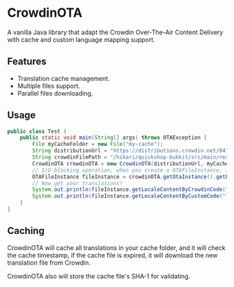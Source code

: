 # CrowdinOTA

A vanilla Java library that adapt the Crowdin Over-The-Air Content Delivery with cache and custom language mapping
support.

## Features

* Translation cache management.
* Multiple files support.
* Parallel files downloading.

## Usage

```java
public class Test {
    public static void main(String[] args) throws OTAException {
        File myCacheFolder = new File("my-cache");
        String distributionUrl = "https://distributions.crowdin.net/847569d13d22ee803f1cfa7xrm4";
        String crowdinFilePath = "/hikari/quickshop-bukkit/src/main/resources/lang/example.yml";
        CrowdinOTA crowdinOTA = new CrowdinOTA(distributionUrl, myCacheFolder);
        // I/O blocking operation, when you create a OTAFileInstance, it will download all translations
        OTAFileInstance fileInstance = crowdinOTA.getOtaInstance().getFileInstance(crowdinFilePath, autoDownload);
        // Now get your translations!
        System.out.println(fileInstance.getLocaleContentByCrowdinCode("zh-CN"));
        System.out.println(fileInstance.getLocaleContentByCustomCode("locale", "uk-UA"));
    }
}
```

## Caching

CrowdinOTA will cache all translations in your cache folder, and it will check the cache timestamp, if the cache file is
expired, it will download the new translation file from Crowdin.

CrowdinOTA also will store the cache file's SHA-1 for validating.
